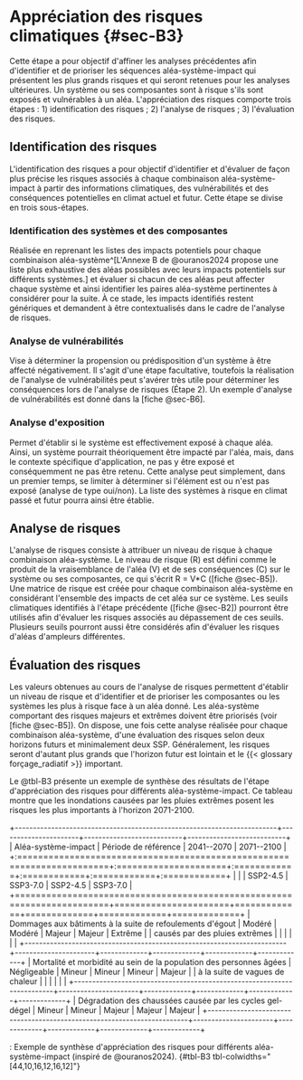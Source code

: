 # Appréciation des risques climatiques {#sec-B3}

Cette étape a pour objectif d'affiner les analyses précédentes afin d'identifier et de prioriser les séquences aléa-système-impact qui présentent les plus grands risques et qui seront retenues pour les analyses ultérieures. Un système ou ses composantes sont à risque s'ils sont exposés et vulnérables à un aléa. L'appréciation des risques comporte trois étapes : 1) identification des risques ; 2) l'analyse de risques ; 3) l'évaluation des risques.

## Identification des risques

L'identification des risques a pour objectif d'identifier et d'évaluer de façon plus précise les risques associés à chaque combinaison aléa-système-impact à partir des informations climatiques, des vulnérabilités et des conséquences potentielles en climat actuel et futur. Cette étape se divise en trois sous-étapes.

### Identification des systèmes et des composantes

Réalisée en reprenant les listes des impacts potentiels pour chaque combinaison aléa-système^[L'Annexe B de @ouranos2024 propose une liste plus exhaustive des aléas possibles avec leurs impacts potentiels sur différents systèmes.] et évaluer si chacun de ces aléas peut affecter chaque système et ainsi identifier les paires aléa-système pertinentes à considérer pour la suite. À ce stade, les impacts identifiés restent génériques et demandent à être contextualisés dans le cadre de l'analyse de risques.

### Analyse de vulnérabilités

Vise à déterminer la propension ou prédisposition d'un système à être affecté négativement. Il s'agit d'une étape facultative, toutefois la réalisation de l'analyse de vulnérabilités peut s'avérer très utile pour déterminer les conséquences lors de l'analyse de risques (Étape 2). Un exemple d'analyse de vulnérabilités est donné dans la [fiche @sec-B6].

### Analyse d'exposition

Permet d'établir si le système est effectivement exposé à chaque aléa. Ainsi, un système pourrait théoriquement être impacté par l'aléa, mais, dans le contexte spécifique d'application, ne pas y être exposé et conséquemment ne pas être retenu. Cette analyse peut simplement, dans un premier temps, se limiter à déterminer si l'élément est ou n'est pas exposé (analyse de type oui/non). La liste des systèmes à risque en climat passé et futur pourra ainsi être établie.

## Analyse de risques

L'analyse de risques consiste à attribuer un niveau de risque à chaque combinaison aléa-système. Le niveau de risque (R) est défini comme le produit de la vraisemblance de l'aléa (V) et de ses conséquences (C) sur le système ou ses composantes, ce qui s'écrit R = V*C ([fiche @sec-B5]). Une matrice de risque est créée pour chaque combinaison aléa-système en considérant l'ensemble des impacts de cet aléa sur ce système. Les seuils climatiques identifiés à l'étape précédente ([fiche @sec-B2]) pourront être utilisés afin d'évaluer les risques associés au dépassement de ces seuils. Plusieurs seuils pourront aussi être considérés afin d'évaluer les risques d'aléas d'ampleurs différentes.

## Évaluation des risques

Les valeurs obtenues au cours de l'analyse de risques permettent d'établir un niveau de risque et d'identifier et de prioriser les composantes ou les systèmes les plus à risque face à un aléa donné. Les aléa-système comportant des risques majeurs et extrêmes doivent être priorisés (voir [fiche @sec-B5]). On dispose, une fois cette analyse réalisée pour chaque combinaison aléa-système, d'une évaluation des risques selon deux horizons futurs et minimalement deux SSP. Généralement, les risques seront d'autant plus grands que l'horizon futur est lointain et le {{< glossary forçage_radiatif >}} important.

Le @tbl-B3 présente un exemple de synthèse des résultats de l'étape d'appréciation des risques pour différents aléa-système-impact. Ce tableau montre que les inondations causées par les pluies extrêmes posent les risques les plus importants à l'horizon 2071-2100.

+------------------------------------------------------------------------+----------------------+---------------------------+---------------------------+
| Aléa-système-impact                                                    | Période de référence | 2041--2070                | 2071--2100                |
+:=======================================================================+:=====================+:============+:============+:============+:============+
|                                                                        |                      | SSP2-4.5    | SSP3-7.0    | SSP2-4.5    | SSP3-7.0    |
+========================================================================+======================+=============+=============+=============+=============+
| Dommages aux bâtiments à la suite de refoulements d'égout              | Modéré               | Modéré      | Majeur      | Majeur      | Extrême     |
| causés par des pluies extrêmes                                         |                      |             |             |             |             |
+------------------------------------------------------------------------+----------------------+-------------+-------------+-------------+-------------+
| Mortalité et morbidité au sein de la population des personnes âgées    | Négligeable          | Mineur      | Mineur      | Mineur      | Majeur      |
| à la suite de vagues de chaleur                                        |                      |             |             |             |             |
+------------------------------------------------------------------------+----------------------+-------------+-------------+-------------+-------------+
| Dégradation des chaussées causée par les cycles gel-dégel              | Mineur               | Mineur      | Majeur      | Majeur      | Majeur      |
+------------------------------------------------------------------------+----------------------+-------------+-------------+-------------+-------------+

: Exemple de synthèse d'appréciation des risques pour différents aléa-système-impact (inspiré de @ouranos2024). {#tbl-B3 tbl-colwidths="[44,10,16,12,16,12]"} 